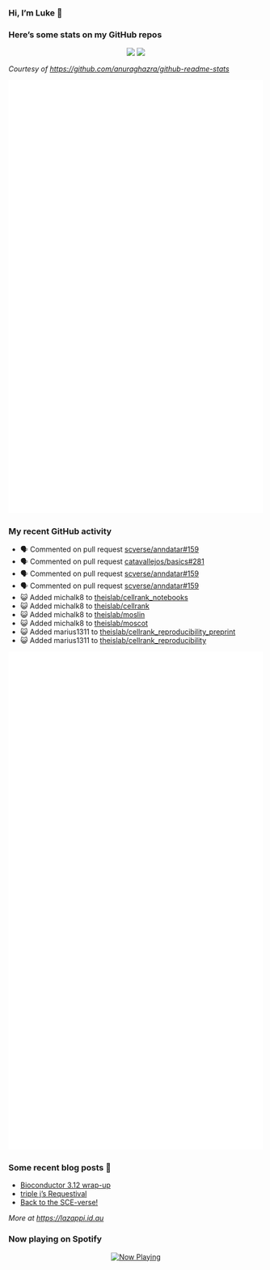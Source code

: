 
<!-- README.md is generated from README.Rmd. Please edit that file -->

### Hi, I’m Luke 👋

<!--
**lazappi/lazappi** is a ✨ _special_ ✨ repository because its `README.md` (this file) appears on your GitHub profile.

Here are some ideas to get you started:

- 🔭 I’m currently working on ...
- 🌱 I’m currently learning ...
- 👯 I’m looking to collaborate on ...
- 🤔 I’m looking for help with ...
- 💬 Ask me about ...
- 📫 How to reach me: ...
- 😄 Pronouns: ...
- ⚡ Fun fact: ...
-->

### Here’s some stats on my GitHub repos

<p align="center">
<img src="https://github-readme-stats.vercel.app/api?username=lazappi&count_private=true&show_icons=true&theme=buefy&hide_title=True">
<img src="https://github-readme-stats.vercel.app/api/top-langs/?username=lazappi&hide=html&theme=buefy&layout=compact">
</p>

*Courtesy of <https://github.com/anuraghazra/github-readme-stats>*

<p align="center" style="width:100%;">
<img src="https://github.com/lazappi/lazappi/raw/main/github-intro.svg">
</p>

### My recent GitHub activity

- 🗣 Commented on pull request
  [scverse/anndatar#159](https://github.com/scverse/anndatar#159)
- 🗣 Commented on pull request
  [catavallejos/basics#281](https://github.com/catavallejos/basics#281)
- 🗣 Commented on pull request
  [scverse/anndatar#159](https://github.com/scverse/anndatar#159)
- 🗣 Commented on pull request
  [scverse/anndatar#159](https://github.com/scverse/anndatar#159)
- 😺 Added michalk8 to
  [theislab/cellrank_notebooks](https://github.com/theislab/cellrank_notebooks)
- 😺 Added michalk8 to
  [theislab/cellrank](https://github.com/theislab/cellrank)
- 😺 Added michalk8 to
  [theislab/moslin](https://github.com/theislab/moslin)
- 😺 Added michalk8 to
  [theislab/moscot](https://github.com/theislab/moscot)
- 😺 Added marius1311 to
  [theislab/cellrank_reproducibility_preprint](https://github.com/theislab/cellrank_reproducibility_preprint)
- 😺 Added marius1311 to
  [theislab/cellrank_reproducibility](https://github.com/theislab/cellrank_reproducibility)

<p align="center" style="width:100%;">
<img src="https://github.com/lazappi/lazappi/raw/main/github-status.svg">
</p>

### Some recent blog posts 📝

- [Bioconductor 3.12
  wrap-up](https://lazappi.id.au/posts/2020-10-30-bioconductor-3-12-wrap-up/index.html)
- [triple j’s
  Requestival](https://lazappi.id.au/posts/2020-07-11-requestival/index.html)
- [Back to the
  SCE-verse!](https://lazappi.id.au/posts/2020-05-12-back-to-the-sce-verse/index.html)

*More at <https://lazappi.id.au>*

<!-- ### My latest tweet 👇 and retweet 👉 -->

### Now playing on Spotify

<p align="center">
<a href="https://now-playing-profile.lazappi.vercel.app/now-playing?open">
<img src="https://now-playing-profile.lazappi.vercel.app/now-playing" width="256" height="64" alt="Now Playing">
</a>
</p>
